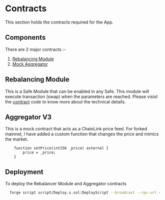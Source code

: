 # Contracts

This section holds the contracts required for the App.

## Components

There are 2 major contracts :-

1. [Rebalancing Module](https://github.com/iamyxsh/safe-rebalancer/blob/master/contracts/src/RebalancingModule.sol)
2. [Mock Aggregator](https://github.com/iamyxsh/safe-rebalancer/blob/master/contracts/src/mocks/AggregatorV3.sol)

## Rebalancing Module

This is a Safe Module that can be enabled in any Safe. This module will execute transaction (swap) when the parameters are reached. Please visist the [contract](https://github.com/iamyxsh/safe-rebalancer/blob/master/contracts/src/RebalancingModule.sol) code to know more about the technical details.

## Aggregator V3

This is a mock contract that acts as a ChainLink price feed. For forked mainnet, I have added a custom function that changes the price and mimics the market.

```solidity
    function setPrice(int256 _price) external {
        price = _price;
    }
```

## Deployment

To deploy the Rebalancer Module and Aggregator contracts

```bash
  forge script script/Deploy.s.sol:DeployScript --broadcast --rpc-url <node url to your forked mainnet> --private-key <your private key>
```
